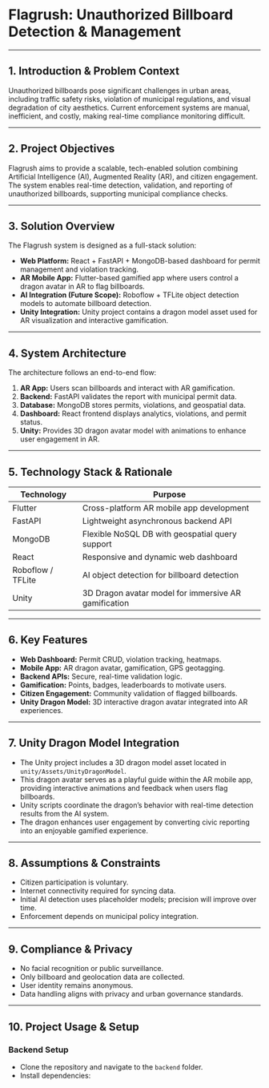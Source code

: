 # Flagrush: Unauthorized Billboard Detection & Management

---

## 1. Introduction & Problem Context

Unauthorized billboards pose significant challenges in urban areas, including traffic safety risks, violation of municipal regulations, and visual degradation of city aesthetics. Current enforcement systems are manual, inefficient, and costly, making real-time compliance monitoring difficult.

---

## 2. Project Objectives

Flagrush aims to provide a scalable, tech-enabled solution combining Artificial Intelligence (AI), Augmented Reality (AR), and citizen engagement. The system enables real-time detection, validation, and reporting of unauthorized billboards, supporting municipal compliance checks.

---

## 3. Solution Overview

The Flagrush system is designed as a full-stack solution:

- **Web Platform:** React + FastAPI + MongoDB-based dashboard for permit management and violation tracking.
- **AR Mobile App:** Flutter-based gamified app where users control a dragon avatar in AR to flag billboards.
- **AI Integration (Future Scope):** Roboflow + TFLite object detection models to automate billboard detection.
- **Unity Integration:** Unity project contains a dragon model asset used for AR visualization and interactive gamification.

---

## 4. System Architecture

The architecture follows an end-to-end flow:

1. **AR App:** Users scan billboards and interact with AR gamification.
2. **Backend:** FastAPI validates the report with municipal permit data.
3. **Database:** MongoDB stores permits, violations, and geospatial data.
4. **Dashboard:** React frontend displays analytics, violations, and permit status.
5. **Unity:** Provides 3D dragon avatar model with animations to enhance user engagement in AR.

---

## 5. Technology Stack & Rationale

| Technology       | Purpose                                            |
|------------------|----------------------------------------------------|
| Flutter          | Cross-platform AR mobile app development            |
| FastAPI          | Lightweight asynchronous backend API                |
| MongoDB          | Flexible NoSQL DB with geospatial query support    |
| React            | Responsive and dynamic web dashboard                 |
| Roboflow / TFLite| AI object detection for billboard detection          |
| Unity            | 3D Dragon avatar model for immersive AR gamification |

---

## 6. Key Features

- **Web Dashboard:** Permit CRUD, violation tracking, heatmaps.
- **Mobile App:** AR dragon avatar, gamification, GPS geotagging.
- **Backend APIs:** Secure, real-time validation logic.
- **Gamification:** Points, badges, leaderboards to motivate users.
- **Citizen Engagement:** Community validation of flagged billboards.
- **Unity Dragon Model:** 3D interactive dragon avatar integrated into AR experiences.

---

## 7. Unity Dragon Model Integration

- The Unity project includes a 3D dragon model asset located in `unity/Assets/UnityDragonModel`.
- This dragon avatar serves as a playful guide within the AR mobile app, providing interactive animations and feedback when users flag billboards.
- Unity scripts coordinate the dragon’s behavior with real-time detection results from the AI system.
- The dragon enhances user engagement by converting civic reporting into an enjoyable gamified experience.

---

## 8. Assumptions & Constraints

- Citizen participation is voluntary.
- Internet connectivity required for syncing data.
- Initial AI detection uses placeholder models; precision will improve over time.
- Enforcement depends on municipal policy integration.

---

## 9. Compliance & Privacy

- No facial recognition or public surveillance.
- Only billboard and geolocation data are collected.
- User identity remains anonymous.
- Data handling aligns with privacy and urban governance standards.

---

## 10. Project Usage & Setup

### Backend Setup

- Clone the repository and navigate to the `backend` folder.
- Install dependencies: 
